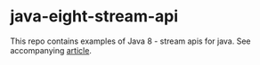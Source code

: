 # java-eight-stream-api

This repo contains examples of Java 8 - stream apis for java.
See accompanying [article](https://spaghetticodejungle.com/java-8-streams-api/).
